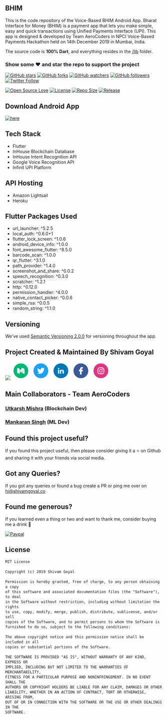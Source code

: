 ## BHIM
This is the code repository of the Voice-Based BHIM Android App. Bharat Interface for Money (BHIM) is a payment app that lets you make simple, easy and quick transactions using Unified Payments Interface (UPI). This app is designed & developed by Team AeroCoders in NPCI Voice-Based Payments Hackathon held on 14th December 2019 in Mumbai, India.

The source code is **100% Dart**, and everything resides in the [/lib](https://github.com/ShivamGoyal1899/BHIM/tree/master/lib) folder.

### Show some :heart: and star the repo to support the project

[![GitHub stars](https://img.shields.io/github/stars/ShivamGoyal1899/BHIM.svg?style=social&label=Star)](https://github.com/ShivamGoyal1899/BHIM)
[![GitHub forks](https://img.shields.io/github/forks/ShivamGoyal1899/BHIM.svg?style=social&label=Fork)](https://github.com/ShivamGoyal1899/BHIM/fork)
[![GitHub watchers](https://img.shields.io/github/watchers/ShivamGoyal1899/BHIM.svg?style=social&label=Watch)](https://github.com/ShivamGoyal1899/BHIM)
[![GitHub followers](https://img.shields.io/github/followers/ShivamGoyal1899.svg?style=social&label=Follow)](https://github.com/ShivamGoyal1899)
[![Twitter Follow](https://img.shields.io/twitter/follow/ShivamGoyal1899.svg?style=social)](https://twitter.com/ShivamGoyal1899)

[![Open Source Love](https://img.shields.io/badge/Open%20Source-seagreen?style=for-the-badge)](https://opensource.org/licenses/MIT)
[![License](https://img.shields.io/badge/license-MIT-red.svg?style=for-the-badge)](https://opensource.org/licenses/MIT)
[![Repo Size](https://img.shields.io/github/repo-size/ShivamGoyal1899/BHIM?style=for-the-badge)](https://github.com/ShivamGoyal1899/BHIM)
[![Release](https://img.shields.io/github/v/release/ShivamGoyal1899/BHIM?style=for-the-badge)](https://github.com/ShivamGoyal1899/BHIM/releases/download/v0.7.0-beta/BHIM.v0.7.0-beta.apk)


## Download Android App
[![here](https://cdn.shortpixel.ai/client/q_glossy,ret_img/https://matheusitsolution.com/wp-content/themes/matheus/images/downloadapp.png)](https://github.com/ShivamGoyal1899/BHIM/releases/download/v0.7.0-beta/BHIM.v0.7.0-beta.apk)

## Tech Stack
* Flutter
* InHouse Blockchain Database
* InHouse Intent Recognition API
* Google Voice Recognition API
* Infinit UPI Platform

## API Hosting
* Amazon Lightsail
* Heroku

## Flutter Packages Used
* url_launcher: ^5.2.5
* local_auth: ^0.6.0+1
* flutter_lock_screen: ^1.0.6
* android_device_info: ^1.0.0
* font_awesome_flutter: ^8.5.0
* barcode_scan: ^1.0.0
* qr_flutter: ^3.1.0
* path_provider: ^1.4.0
* screenshot_and_share: ^0.0.2
* speech_recognition: ^0.3.0
* scratcher: ^1.2.1
* http: ^0.12.0
* permission_handler: ^4.0.0
* native_contact_picker: ^0.0.6
* simple_rsa: ^0.0.5
* random_string: ^1.1.0

## Versioning
We've used [Semantic Versioning 2.0.0](https://semver.org/) for versioning throughout the app.

## Project Created & Maintained By __Shivam Goyal__

<a href="https://shivamgoyal.co"><img src="https://shivamgoyal.co/credits.png" width="60"></a>
<a href="https://medium.com/@ShivamGoyal1899"><img src="https://github.com/aritraroy/social-icons/blob/master/medium-icon.png?raw=true" width="60"></a>
<a href="https://twitter.com/ShivamGoyal1899"><img src="https://github.com/aritraroy/social-icons/blob/master/twitter-icon.png?raw=true" width="60"></a>
<a href="https://linkedin.com/in/ShivamGoyal1899"><img src="https://github.com/aritraroy/social-icons/blob/master/linkedin-icon.png?raw=true" width="60"></a>
<a href="https://facebook.com/ShivamGoyal1899"><img src="https://github.com/aritraroy/social-icons/blob/master/facebook-icon.png?raw=true" width="60"></a>
<a href="https://instagram.com/shivamgoyal.co"><img src="https://github.com/aritraroy/social-icons/blob/master/instagram-icon.png?raw=true" width="60"></a>

## Main Collaborators - Team AeroCoders

### [Utkarsh Mishra](https://github.com/utkarsh1148) (Blockchain Dev)
### [Mankaran Singh](https://github.com/MankaranSingh) (ML Dev)

## Found this project useful?

If you found this project useful, then please consider giving it a :star: on Github and sharing it with your friends via social media.

## Got any Queries?
If you got any queries or found a bug create a PR or ping me over on [hi@shivamgoyal.co](mailto:hi@shivamgoyal.co)

## Found me generous?

If you learned even a thing or two and want to thank me, consider buying me a drink :beer:

[![Paypal](https://img.shields.io/badge/Sponsor-Paypal-informational?style=for-the-badge&logo=paypal)](https://www.paypal.me/shivamgoyal1899)

## License

```
MIT License

Copyright (c) 2019 Shivam Goyal

Permission is hereby granted, free of charge, to any person obtaining a copy
of this software and associated documentation files (the "Software"), to deal
in the Software without restriction, including without limitation the rights
to use, copy, modify, merge, publish, distribute, sublicense, and/or sell
copies of the Software, and to permit persons to whom the Software is
furnished to do so, subject to the following conditions:

The above copyright notice and this permission notice shall be included in all
copies or substantial portions of the Software.

THE SOFTWARE IS PROVIDED "AS IS", WITHOUT WARRANTY OF ANY KIND, EXPRESS OR
IMPLIED, INCLUDING BUT NOT LIMITED TO THE WARRANTIES OF MERCHANTABILITY,
FITNESS FOR A PARTICULAR PURPOSE AND NONINFRINGEMENT. IN NO EVENT SHALL THE
AUTHORS OR COPYRIGHT HOLDERS BE LIABLE FOR ANY CLAIM, DAMAGES OR OTHER
LIABILITY, WHETHER IN AN ACTION OF CONTRACT, TORT OR OTHERWISE, ARISING FROM,
OUT OF OR IN CONNECTION WITH THE SOFTWARE OR THE USE OR OTHER DEALINGS IN THE
SOFTWARE.

```